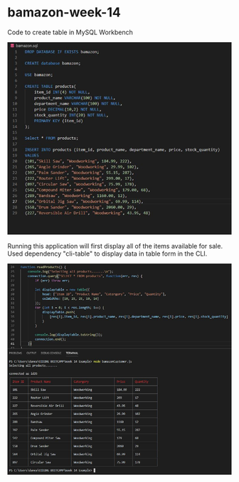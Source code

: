 # bamazon-week-14

Code to create table in MySQL Workbench

![](Images/pic1.JPG)

Running this application will first display all of the items available for sale. Used dependency "cli-table" to display data in table form in the CLI.

![](Images/pic2.JPG)



